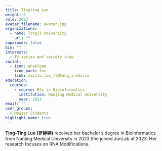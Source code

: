```yaml
---
title: Tingting Luo
weight: 6
role: 2023
avatar_filename: avatar.jpg
organizations:
  - name: Tongji University
    url: ""
superuser: false
bio: ""
interests:
  - TV series and variety show
social:
  - icon: envelope
    icon_pack: fas
    link: mailto:luo_tt@tongji.edu.cn
education:
  courses:
    - course: BSc in Bioinformatics
      institution: Nanjing Medical University
      year: 2023
email: ""
user_groups:
  - Master Students
highlight_name: true
---
```

**Ting-Ting Luo (罗婷婷)** received her bachelor’s degree in Bioinformatics from Nanjing Medical University in 2023.She joined JunLab at 2023. Her research focuses on RNA Modifications.
